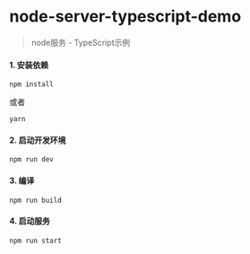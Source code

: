 ﻿# node-server-typescript-demo
> node服务 - TypeScript示例

#### 1. 安装依赖
```shell
npm install
```
或者
```shell
yarn
```

#### 2. 启动开发环境
```shell
npm run dev
```

#### 3. 编译
```shell
npm run build
```

#### 4. 启动服务
```shell
npm run start
```
